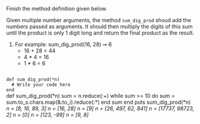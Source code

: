 Finish the method definition given below.

Given multiple number arguments, the method `sum_dig_prod` shoud add the numbers passed as arguments. It should then multiply the digits of this sum until
the product is only 1 digit long and return the final product as the result.

1. For example: sum_dig_prod(16, 28) ➞ 6
   - 16 + 28 = 44
   - 4 * 4 =  16
   - 1 * 6 = 6

<codeblock language="ruby" type="exercise" testMode="multipleInput">
<code>
def sum_dig_prod(*n)
  # Write your code here
end
</code>

<solution>
def sum_dig_prod(*n)
  sum = n.reduce(:+)
  while sum >= 10 do
    sum = sum.to_s.chars.map(&:to_i).reduce(:*)
  end
  sum
end
</solution>

<testcases>
<caller>
puts sum_dig_prod(*n)
</caller>
<testcase>
<i>
n = [8, 16, 89, 3]
</i>
</testcase>
<testcase>
<i>
n = [16, 28]
</i>
</testcase>
<testcase>
<i>
n = [9]
</i>
</testcase>
<testcase>
<i>
n = [26, 497, 62, 841]
</i>
</testcase>
<testcase>
<i>
n = [17737, 98723, 2]
</i>
</testcase>
<testcase>
<i>
n = [0]
</i>
</testcase>
<testcase>
<i>
n = [123, -99]
</i>
</testcase>
<testcase>
<i>
n = [9, 8]
</i>
</testcase>
</testcases>
</codeblock>
